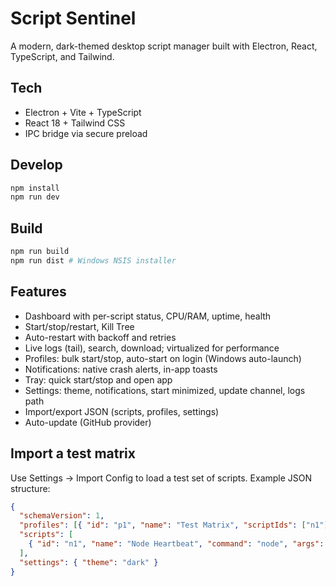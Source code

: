 # Script Sentinel

A modern, dark-themed desktop script manager built with Electron, React, TypeScript, and Tailwind.

## Tech
- Electron + Vite + TypeScript
- React 18 + Tailwind CSS
- IPC bridge via secure preload

## Develop
```bash
npm install
npm run dev
```

## Build
```bash
npm run build
npm run dist # Windows NSIS installer
```

## Features
- Dashboard with per-script status, CPU/RAM, uptime, health
- Start/stop/restart, Kill Tree
- Auto-restart with backoff and retries
- Live logs (tail), search, download; virtualized for performance
- Profiles: bulk start/stop, auto-start on login (Windows auto-launch)
- Notifications: native crash alerts, in-app toasts
- Tray: quick start/stop and open app
- Settings: theme, notifications, start minimized, update channel, logs path
- Import/export JSON (scripts, profiles, settings)
- Auto-update (GitHub provider)

## Import a test matrix

Use Settings → Import Config to load a test set of scripts. Example JSON structure:

```json
{
  "schemaVersion": 1,
  "profiles": [{ "id": "p1", "name": "Test Matrix", "scriptIds": ["n1"] }],
  "scripts": [
    { "id": "n1", "name": "Node Heartbeat", "command": "node", "args": ["-e", "setInterval(()=>console.log('beat'),2000)"] }
  ],
  "settings": { "theme": "dark" }
}
```



